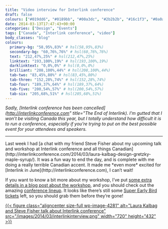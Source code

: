 ```yaml
---
title: "Video interview for Interlink conference"
draft: false
colours: ["#019dd6", "#0189bb", "#00a3dc", "#2b2b2b", "#16c1f3", "#0a0a0a", "#bd0020"]
date: 2014-03-13T17:47:43+00:00
categories: ["Design", "Events"]
tags: ["Canada", "Interlink conference", "video"]
body_classes: "blog"
colours:
  primary-bg: "58,95%,83%" # hsl(58,95%,83%)
  secondary-bg: "60,76%,76%" # hsl(60,76%,76%)
  text: "212,47%,25%" # hsl(212,47%,25%)
  linktext: "193,100%,19%" # hsl(193,100%,19%)
  darklinktext: "0,0%,0%" # hsl(0,0%,0%)
  brilliant: "208,100%,44%" # hsl(208,100%,44%)
  tab-two: "83,45%,80%" # hsl(83,45%,80%)
  tab-three: "152,28%,74%" # hsl(152,28%,74%)
  tab-four: "189,37%,64%" # hsl(189,37%,64%)
  tab-five: "200,54%,57%" # hsl(200,54%,57%)
  tab-six: "205,68%,51%" # hsl(205,68%,51%)
---
```


*Sadly, [Interlink conference has been cancelled](http://interlinkconference.com" title="The End of Interlink). I’m gutted that I won’t be visiting Canada this year, but I totally understand how difficult it is to run a conference, especially if you’re trying to put on the best possible event for your attendees and speakers.*

<hr/>
Last week I had [a chat with my friend Steve Fisher about my upcoming talk and workshop at Interlink conference and all things Canadian](http://interlinkconference.com/2014/03/laura-kalbag-design-gretzky-maple-syrup/). It was a fun way to end the day, and is complete with me doing a really terrible Canadian accent. It made me *even more* excited for [Interlink in June](http://interlinkconference.com), I can’t wait!

If you want to know a bit more about my workshop, I’ve put [some extra details in a blog post about the workshop](/design-theory-for-the-web-workshop-at-interlink-conference/ "Design theory for the web workshop at Interlink conference"), and you should check out the amazing [conference lineup](http://interlinkconference.com/conference/). It looks like there’s still some [Super Early Bird tickets](http://interlinkconference.com/register/) left, so you should grab them before they’re gone!

[{{< figure class="aligncenter size-full wp-image-4281" alt="Laura Kalbag and Steve Fisher talk about Interlink conference" src="/images/2014/03/interlinkinterview.png" width="720" height="432" >}}](http://interlinkconference.com/2014/03/laura-kalbag-design-gretzky-maple-syrup/)

	